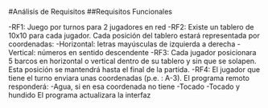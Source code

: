 #Análisis de Requisitos
##Requisitos Funcionales

-RF1: Juego por turnos para 2 jugadores en red
-RF2: Existe un tablero de 10x10 para cada jugador. Cada posición del tablero estará representada por coordenadas:
 -Horizontal: letras mayúsculas de izquierda a derecha
 -Vertical: números en sentido descendente
-RF3: Cada jugador posicionara 5 barcos en horizontal o vertical dentro de su tablero y sin que se solapen. Esta posición se mantendrá hasta el final de la partida.
-RF4: El jugador que tiene el turno enviara unas coordenadas (p.e. : A-3). El programa remoto responderá:
 -Agua, si en esa coordenada no tiene
 -Tocado
 -Tocado y hundido
 El programa actualizara la interfaz

